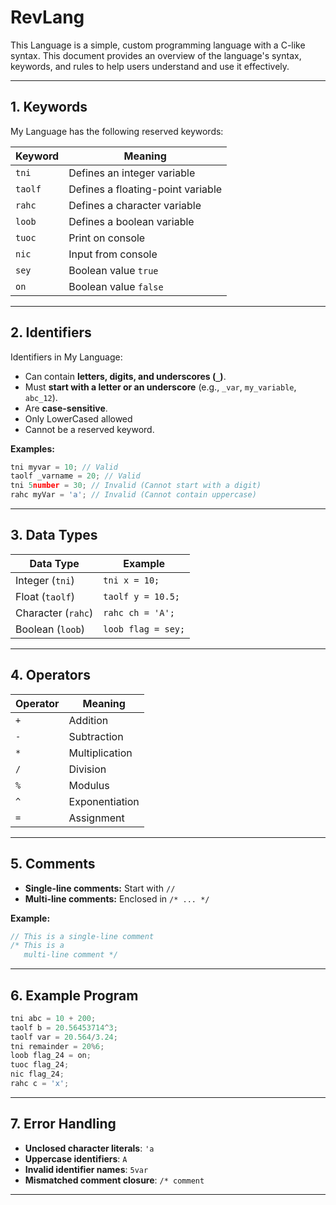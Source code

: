 # RevLang

This Language is a simple, custom programming language with a C-like syntax. This document provides an overview of the language's syntax, keywords, and rules to help users understand and use it effectively.

---

## **1. Keywords**
My Language has the following reserved keywords:

| Keyword  | Meaning |
|----------|---------|
| `tni`    | Defines an integer variable |
| `taolf`  | Defines a floating-point variable |
| `rahc`   | Defines a character variable |
| `loob`   | Defines a boolean variable |
| `tuoc`   | Print on console |
| `nic`    | Input from console |
| `sey`    | Boolean value `true` |
| `on`     | Boolean value `false` |

---

## **2. Identifiers**
Identifiers in My Language:
- Can contain **letters, digits, and underscores (`_`)**.
- Must **start with a letter or an underscore** (e.g., `_var`, `my_variable`, `abc_12`).
- Are **case-sensitive**.
- Only LowerCased allowed
- Cannot be a reserved keyword.

**Examples:**
```c
tni myvar = 10; // Valid
taolf _varname = 20; // Valid
tni 5number = 30; // Invalid (Cannot start with a digit)
rahc myVar = 'a'; // Invalid (Cannot contain uppercase)
```

---

## **3. Data Types**
| Data Type  | Example |
|------------|---------|
| Integer (`tni`) | `tni x = 10;` |
| Float (`taolf`) | `taolf y = 10.5;` |
| Character (`rahc`) | `rahc ch = 'A';` |
| Boolean (`loob`) | `loob flag = sey;` |

---

## **4. Operators**
| Operator | Meaning |
|----------|---------|
| `+`      | Addition |
| `-`      | Subtraction |
| `*`      | Multiplication |
| `/`      | Division |
| `%`      | Modulus |
| `^`      | Exponentiation |
| `=`      | Assignment |

---

## **5. Comments**
- **Single-line comments:** Start with `//`
- **Multi-line comments:** Enclosed in `/* ... */`

**Example:**
```c
// This is a single-line comment
/* This is a
   multi-line comment */
```

---

## **6. Example Program**
```c
tni abc = 10 + 200;
taolf b = 20.56453714^3;
taolf var = 20.564/3.24;
tni remainder = 20%6;
loob flag_24 = on;
tuoc flag_24;
nic flag_24;
rahc c = 'x';
```

---

## **7. Error Handling**
- **Unclosed character literals**: `'a`
- **Uppercase identifiers**: `A` 
- **Invalid identifier names**: `5var` 
- **Mismatched comment closure**: `/* comment`

---
